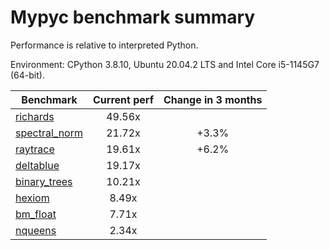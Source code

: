 # Mypyc benchmark summary

Performance is relative to interpreted Python.

Environment: CPython 3.8.10, Ubuntu 20.04.2 LTS and Intel Core i5-1145G7 (64-bit).

| Benchmark | Current perf | Change in 3 months |
| --- | :---: | :---: |
| [richards](benchmarks/richards.md) | 49.56x |  |
| [spectral_norm](benchmarks/spectral_norm.md) | 21.72x | +3.3% |
| [raytrace](benchmarks/raytrace.md) | 19.61x | +6.2% |
| [deltablue](benchmarks/deltablue.md) | 19.17x |  |
| [binary_trees](benchmarks/binary_trees.md) | 10.21x |  |
| [hexiom](benchmarks/hexiom.md) | 8.49x |  |
| [bm_float](benchmarks/bm_float.md) | 7.71x |  |
| [nqueens](benchmarks/nqueens.md) | 2.34x |  |
